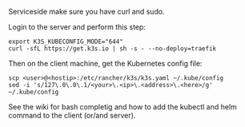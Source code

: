 Serviceside make sure you have curl and sudo.

Login to the server and perform this step:

    export K3S_KUBECONFIG_MODE="644"
    curl -sfL https://get.k3s.io | sh -s - --no-deploy=traefik

Then on the client machine, get the Kubernetes config file:

    scp <user>@<hostip>:/etc/rancher/k3s/k3s.yaml ~/.kube/config
    sed -i 's/127\.0\.0\.1/<your>\.<ip>\.<address>\.<here>/g' ~/.kube/config

See the wiki for bash completig and how to add the kubectl and helm command to the client (or/and server).
